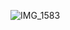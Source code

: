 
![IMG_1583](https://user-images.githubusercontent.com/108444857/193569976-2e7ad6a9-523d-40f8-92fd-9b667af3c8a2.jpeg)

<p align="center"><![Mastodon Follow](https://img.shields.io/mastodon/follow/108721674117382709?color=blue&domain=https%3A%2F%2Fmastodon.lol&label=follow%20%40dingbat%20on%20mastodon.lol&logo=mastodon&logoColor=white&style=plastic)
